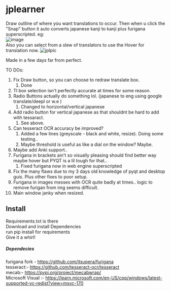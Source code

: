 # jplearner
 
Draw outline of where you want translations to occur. Then when u click the "Snap" button it auto converts
japanese kanji to kanji plus furigana superscripted. eg: \
![image](https://user-images.githubusercontent.com/7845409/202933194-460bee35-50ca-4151-b4d7-37c4ff9b7920.png)\
Also you can select from a slew of translators to use the Hover for translation now.
![jplpic](https://user-images.githubusercontent.com/7845409/203462643-2d2215e9-de3d-4e15-a382-8aec3ff49c33.PNG)

Made in a few days far from perfect.

TO DOs:
1. Fix Draw button, so you can choose to redraw translate box. 
   1. Done
2. Tl box selection isn't perfectly accurate at times for some reason.
3. Radio Buttons actually do something lol. (japanese to eng using google translate/deepl or w.e )
   1. Changed to horizontal/vertical japanese
4. Add radio button for vertical japanese as that shouldnt be hard to add with tessaract.
   1. See above.
5. Can tesseract OCR accuracy be improved?
   1. Added a few lines (greyscale - black and white, resize). Doing some testing..
   2. Maybe threshold is useful as like a dial on the window? Maybe.
6. Maybe add Anki support..
7. Furigana in brackets ain't so visually pleasing should find better way maybe hover but PYQT is a lil tough for that..
   1. Fixed furigana now in web engine superscripted
8. Fix the many flaws due to my 3 days old knowledge of pyqt and desktop guis. Plus other fixes to poor setup.
9. Furigana in images messes with OCR quite badly at times.. logic to remove furigan from img seems difficult. 
10. Main window janky when resized.

## Install
Requirements.txt is there \
Download and install Dependencies \
run pip install for requirements  \
Give it a whirl!

##### Dependecies
furigana fork - https://github.com/itsupera/furigana \
tesseract:- https://github.com/tesseract-ocr/tesseract \
mecab:- https://pypi.org/project/mecabwrap/ \
Microsoft Visual :- https://learn.microsoft.com/en-US/cpp/windows/latest-supported-vc-redist?view=msvc-170
